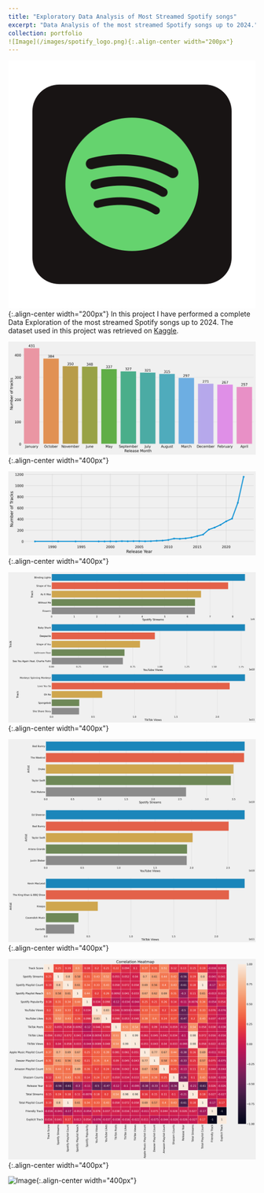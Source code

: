```yaml
---
title: "Exploratory Data Analysis of Most Streamed Spotify songs"
excerpt: "Data Analysis of the most streamed Spotify songs up to 2024."
collection: portfolio
![Image](/images/spotify_logo.png){:.align-center width="200px"}
---
```

![Image](/images/spotify_logo.png){:.align-center width="200px"}
In this project I have performed a complete Data Exploration of the most streamed Spotify songs up to 2024. The dataset used in this project was retrieved on [Kaggle](https://www.kaggle.com/datasets/pragyantiwari/spotify-refined-explicity-classified-1).

![Image](/images/portfolio_spotify/months.png){:.align-center width="400px"}

![Image](/images/portfolio_spotify/num_tracks_year.png){:.align-center width="400px"}

![Image](/images/portfolio_spotify/most_streamed_tracks.png){:.align-center width="400px"}

![Image](/images/portfolio_spotify/most_streamed_artists.png){:.align-center width="400px"}

![Image](/images/portfolio_spotify/df_corr.png){:.align-center width="400px"}

![Image](/images/portfolio_spotify/exp_friends_year.png){:.align-center width="400px"}
